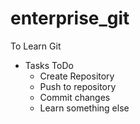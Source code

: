 # enterprise_git
To Learn Git

- Tasks ToDo
  - Create Repository
  - Push to repository
  - Commit changes
  - Learn something else

